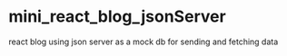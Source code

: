 # mini_react_blog_jsonServer
react blog using json server as a mock db for sending and  fetching data
